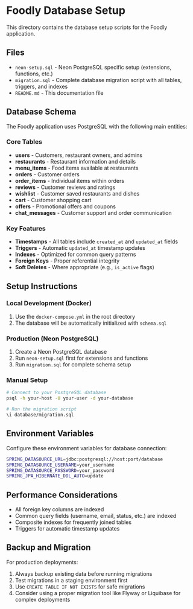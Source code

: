 # Foodly Database Setup

This directory contains the database setup scripts for the Foodly application.

## Files

- `neon-setup.sql` - Neon PostgreSQL specific setup (extensions, functions, etc.)
- `migration.sql` - Complete database migration script with all tables, triggers, and indexes
- `README.md` - This documentation file

## Database Schema

The Foodly application uses PostgreSQL with the following main entities:

### Core Tables
- **users** - Customers, restaurant owners, and admins
- **restaurants** - Restaurant information and details
- **menu_items** - Food items available at restaurants
- **orders** - Customer orders
- **order_items** - Individual items within orders
- **reviews** - Customer reviews and ratings
- **wishlist** - Customer saved restaurants and dishes
- **cart** - Customer shopping cart
- **offers** - Promotional offers and coupons
- **chat_messages** - Customer support and order communication

### Key Features
- **Timestamps** - All tables include `created_at` and `updated_at` fields
- **Triggers** - Automatic `updated_at` timestamp updates
- **Indexes** - Optimized for common query patterns
- **Foreign Keys** - Proper referential integrity
- **Soft Deletes** - Where appropriate (e.g., `is_active` flags)

## Setup Instructions

### Local Development (Docker)
1. Use the `docker-compose.yml` in the root directory
2. The database will be automatically initialized with `schema.sql`

### Production (Neon PostgreSQL)
1. Create a Neon PostgreSQL database
2. Run `neon-setup.sql` first for extensions and functions
3. Run `migration.sql` for complete schema setup

### Manual Setup
```bash
# Connect to your PostgreSQL database
psql -h your-host -U your-user -d your-database

# Run the migration script
\i database/migration.sql
```

## Environment Variables

Configure these environment variables for database connection:

```bash
SPRING_DATASOURCE_URL=jdbc:postgresql://host:port/database
SPRING_DATASOURCE_USERNAME=your_username
SPRING_DATASOURCE_PASSWORD=your_password
SPRING_JPA_HIBERNATE_DDL_AUTO=update
```

## Performance Considerations

- All foreign key columns are indexed
- Common query fields (username, email, status, etc.) are indexed
- Composite indexes for frequently joined tables
- Triggers for automatic timestamp updates

## Backup and Migration

For production deployments:
1. Always backup existing data before running migrations
2. Test migrations in a staging environment first
3. Use `CREATE TABLE IF NOT EXISTS` for safe migrations
4. Consider using a proper migration tool like Flyway or Liquibase for complex deployments 